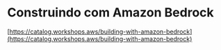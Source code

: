 # Construindo com Amazon Bedrock

[https://catalog.workshops.aws/building-with-amazon-bedrock](https://catalog.workshops.aws/building-with-amazon-bedrock)
